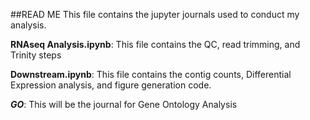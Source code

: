 ##READ ME
This file contains the jupyter journals used to conduct my analysis. 

**RNAseq Analysis.ipynb**: This file contains the QC, read trimming, and Trinity steps

**Downstream.ipynb**: This file contains the contig counts, Differential Expression analysis, and figure generation code. 

**_GO_**: This will be the journal for Gene Ontology Analysis 